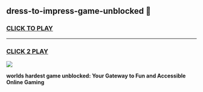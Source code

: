 
## dress-to-impress-game-unblocked 👋
<h3>
<a href="https://premium.freeplayer.one?title=dress-to-impress-game-unblocked&ref=14F">CLICK TO PLAY</a></h3>
<hr>

<h3>
<a href="https://premium.freeplayer.one?title=dress-to-impress-game-unblocked&ref=14F">CLICK 2 PLAY</a>
  
</h3>

<a href="https://premium.freeplayer.one?title=dress-to-impress-game-unblocked&ref=12F/"><img src="https://clearcache.store/games.png"></a>


**worlds hardest game unblocked: Your Gateway to Fun and Accessible Online Gaming**
